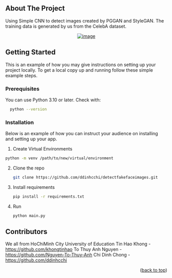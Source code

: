 ## About The Project
Using Simple CNN to detect images created by PGGAN and StyleGAN. The training data is generated by us from the CelebA dataset.
<br />
<div align="center">
<a href="https://ibb.co/Qm9ftpS"><img src="https://i.ibb.co/Yj23wPn/image.png" alt="image" border="0"></a>
</div>

## Getting Started

This is an example of how you may give instructions on setting up your project locally.
To get a local copy up and running follow these simple example steps.

### Prerequisites

You can use Python 3.10 or later. Check with:
```sh
  python --version
```

### Installation

Below is an example of how you can instruct your audience on installing and setting up your app.
1. Create Virtual Environments
  ```sh
  python -m venv /path/to/new/virtual/environment
  ```
2. Clone the repo
   ```sh
   git clone https://github.com/ddinhcchi/detectfakefaceimages.git
   ```
3. Install requirements
   ```sh
   pip install -r requirements.txt
   ```
4. Run
   ```sh
   python main.py
   ```

## Contributors

We all from HoChiMinh City University of Education
Tin Hao Khong - https://github.com/khongtinhao
To Thuy Anh Nguyen - https://github.com/Nguyen-To-Thuy-Anh
Chi Dinh Chong - https://github.com/ddinhcchi

<p align="right">(<a href="#readme-top">back to top</a>)</p>


